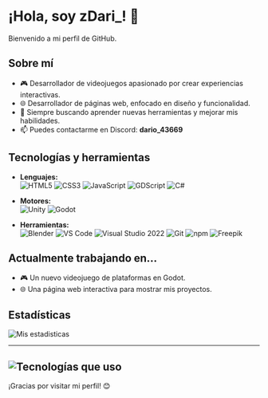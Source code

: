 # ¡Hola, soy zDari_! 👋

Bienvenido a mi perfil de GitHub.

## Sobre mí

- 🎮 Desarrollador de videojuegos apasionado por crear experiencias interactivas.
- 🌐 Desarrollador de páginas web, enfocado en diseño y funcionalidad.
- 🚀 Siempre buscando aprender nuevas herramientas y mejorar mis habilidades.
- 📫 Puedes contactarme en Discord: **dario_43669**

## Tecnologías y herramientas

- **Lenguajes:**  
  ![HTML5](https://img.shields.io/badge/-HTML5-E34F26?logo=html5&logoColor=white)
  ![CSS3](https://img.shields.io/badge/-CSS3-1572B6?logo=css3&logoColor=white)
  ![JavaScript](https://img.shields.io/badge/-JavaScript-F7DF1E?logo=javascript&logoColor=black) 
  ![GDScript](https://img.shields.io/badge/-GDScript-478CBF?logo=godot-engine&logoColor=white)
  ![C#](https://img.shields.io/badge/-C%23-239120?logo=dotnet&logoColor=white)

- **Motores:**  
  ![Unity](https://img.shields.io/badge/-Unity-222C37?logo=unity&logoColor=white)
  ![Godot](https://img.shields.io/badge/-Godot-478CBF?logo=godot-engine&logoColor=white)

- **Herramientas:**  
  ![Blender](https://img.shields.io/badge/-Blender-F5792A?logo=blender&logoColor=white)
  ![VS Code](https://img.shields.io/badge/-VS%20Code-007ACC?logo=visualstudiocode&logoColor=white)
  ![Visual Studio 2022](https://img.shields.io/badge/-Visual%20Studio%202022-5C2D91?logo=visualstudio&logoColor=white)
  ![Git](https://img.shields.io/badge/-Git-F05032?logo=git&logoColor=white)
  ![npm](https://img.shields.io/badge/-npm-CB3837?logo=npm&logoColor=white)
  ![Freepik](https://img.shields.io/badge/-Freepik-24C1E0?logo=freepik&logoColor=white)

  
## Actualmente trabajando en...

- 🎮 Un nuevo videojuego de plataformas en Godot.
- 🌐 Una página web interactiva para mostrar mis proyectos.


## Estadísticas

![Mis estadisticas](https://github-readme-stats.vercel.app/api?username=daribot&show_icons=true&theme=radical)

---
![Tecnologías que uso](https://media.discordapp.net/attachments/1387399941948706888/1390281220796977232/Hola_soy_zdari_.jpg?ex=6867afc9&is=68665e49&hm=ac0e2ab9692d81c46217dcd08a34a833b28e8b0eff8eeed7d778f22db7e874d1&=&format=webp&width=1470&height=735)
---



¡Gracias por visitar mi perfil! 😊
